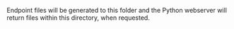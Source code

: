 Endpoint files will be generated to this folder and the Python webserver will return files within this directory, when requested.